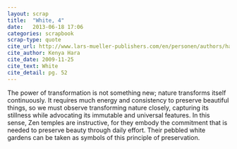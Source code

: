 ```yaml
---
layout: scrap
title:  "White, 4"
date:   2013-06-18 17:06
categories: scrapbook
scrap-type: quote
cite_url: http://www.lars-mueller-publishers.com/en/personen/authors/hara-kenya/weiss
cite_author: Kenya Hara
cite_date: 2009-11-25
cite_text: White
cite_detail: pg. 52
---
```


The power of transformation is not something new; nature transforms itself continuously. It requires much energy and consistency to preserve beautiful things, so we must observe transforming nature closely, capturing its stillness while advocating its immutable and universal features. In this sense, Zen temples are instructive, for they embody the commitment that is needed to preserve beauty through daily effort. Their pebbled white gardens can be taken as symbols of this principle of preservation.